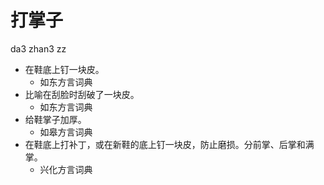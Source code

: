 # 打掌子
da3 zhan3 zz
+ 在鞋底上钉一块皮。
  * 如东方言词典
+ 比喻在刮脸时刮破了一块皮。
  * 如东方言词典
+ 给鞋掌子加厚。
  * 如皋方言词典
+ 在鞋底上打补丁，或在新鞋的底上钉一块皮，防止磨损。分前掌、后掌和满掌。
  * 兴化方言词典
